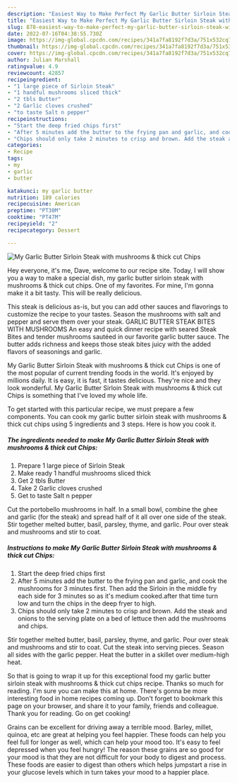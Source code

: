 ```yaml
---
description: "Easiest Way to Make Perfect My Garlic Butter Sirloin Steak with mushrooms &amp;amp; thick cut Chips"
title: "Easiest Way to Make Perfect My Garlic Butter Sirloin Steak with mushrooms &amp;amp; thick cut Chips"
slug: 878-easiest-way-to-make-perfect-my-garlic-butter-sirloin-steak-with-mushrooms-and-amp-thick-cut-chips
date: 2022-07-16T04:38:55.730Z
image: https://img-global.cpcdn.com/recipes/341a7fa8192f7d3a/751x532cq70/my-garlic-butter-sirloin-steak-with-mushrooms-thick-cut-chips-recipe-main-photo.jpg
thumbnail: https://img-global.cpcdn.com/recipes/341a7fa8192f7d3a/751x532cq70/my-garlic-butter-sirloin-steak-with-mushrooms-thick-cut-chips-recipe-main-photo.jpg
cover: https://img-global.cpcdn.com/recipes/341a7fa8192f7d3a/751x532cq70/my-garlic-butter-sirloin-steak-with-mushrooms-thick-cut-chips-recipe-main-photo.jpg
author: Julian Marshall
ratingvalue: 4.9
reviewcount: 42857
recipeingredient:
- "1 large piece of Sirloin Steak"
- "1 handful mushrooms sliced thick"
- "2 tbls Butter"
- "2 Garlic cloves crushed"
- "to taste Salt n pepper"
recipeinstructions:
- "Start the deep fried chips first"
- "After 5 minutes add the butter to the frying pan and garlic, and cook the mushrooms for 3 minutes first. Then add the Sirloin in the middle fry each side for 3 minutes so as it&#39;s medium cooked.after that time turn low and turn the chips in the deep fryer to high."
- "Chips should only take 2 minutes to crisp and brown. Add the steak and onions to the serving plate on a bed of lettuce then add the mushrooms and chips."
categories:
- Recipe
tags:
- my
- garlic
- butter

katakunci: my garlic butter 
nutrition: 189 calories
recipecuisine: American
preptime: "PT30M"
cooktime: "PT47M"
recipeyield: "2"
recipecategory: Dessert

---
```



![My Garlic Butter Sirloin Steak with mushrooms &amp; thick cut Chips](https://img-global.cpcdn.com/recipes/341a7fa8192f7d3a/751x532cq70/my-garlic-butter-sirloin-steak-with-mushrooms-thick-cut-chips-recipe-main-photo.jpg)

Hey everyone, it's me, Dave, welcome to our recipe site. Today, I will show you a way to make a special dish, my garlic butter sirloin steak with mushrooms &amp; thick cut chips. One of my favorites. For mine, I'm gonna make it a bit tasty. This will be really delicious.

This steak is delicious as-is, but you can add other sauces and flavorings to customize the recipe to your tastes. Season the mushrooms with salt and pepper and serve them over your steak. GARLIC BUTTER STEAK BITES WITH MUSHROOMS An easy and quick dinner recipe with seared Steak Bites and tender mushrooms sautéed in our favorite garlic butter sauce. The butter adds richness and keeps those steak bites juicy with the added flavors of seasonings and garlic.

My Garlic Butter Sirloin Steak with mushrooms &amp; thick cut Chips is one of the most popular of current trending foods in the world. It's enjoyed by millions daily. It is easy, it is fast, it tastes delicious. They're nice and they look wonderful. My Garlic Butter Sirloin Steak with mushrooms &amp; thick cut Chips is something that I've loved my whole life.


To get started with this particular recipe, we must prepare a few components. You can cook my garlic butter sirloin steak with mushrooms &amp; thick cut chips using 5 ingredients and 3 steps. Here is how you cook it.

<!--inarticleads1-->

##### The ingredients needed to make My Garlic Butter Sirloin Steak with mushrooms &amp; thick cut Chips:

1. Prepare 1 large piece of Sirloin Steak
1. Make ready 1 handful mushrooms sliced thick
1. Get 2 tbls Butter
1. Take 2 Garlic cloves crushed
1. Get to taste Salt n pepper


Cut the portobello mushrooms in half. In a small bowl, combine the ghee and garlic (for the steak) and spread half of it all over one side of the steak. Stir together melted butter, basil, parsley, thyme, and garlic. Pour over steak and mushrooms and stir to coat. 

<!--inarticleads2-->

##### Instructions to make My Garlic Butter Sirloin Steak with mushrooms &amp; thick cut Chips:

1. Start the deep fried chips first
1. After 5 minutes add the butter to the frying pan and garlic, and cook the mushrooms for 3 minutes first. Then add the Sirloin in the middle fry each side for 3 minutes so as it&#39;s medium cooked.after that time turn low and turn the chips in the deep fryer to high.
1. Chips should only take 2 minutes to crisp and brown. Add the steak and onions to the serving plate on a bed of lettuce then add the mushrooms and chips.


Stir together melted butter, basil, parsley, thyme, and garlic. Pour over steak and mushrooms and stir to coat. Cut the steak into serving pieces. Season all sides with the garlic pepper. Heat the butter in a skillet over medium-high heat. 

So that is going to wrap it up for this exceptional food my garlic butter sirloin steak with mushrooms &amp; thick cut chips recipe. Thanks so much for reading. I'm sure you can make this at home. There's gonna be more interesting food in home recipes coming up. Don't forget to bookmark this page on your browser, and share it to your family, friends and colleague. Thank you for reading. Go on get cooking!

Grains can be excellent for driving away a terrible mood. Barley, millet, quinoa, etc are great at helping you feel happier. These foods can help you feel full for longer as well, which can help your mood too. It's easy to feel depressed when you feel hungry! The reason these grains are so good for your mood is that they are not difficult for your body to digest and process. These foods are easier to digest than others which helps jumpstart a rise in your glucose levels which in turn takes your mood to a happier place.
